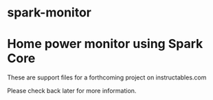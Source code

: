 # spark-monitor

Home power monitor using Spark Core
===================================

These are support files for a forthcoming project on instructables.com

Please check back later for more information.
